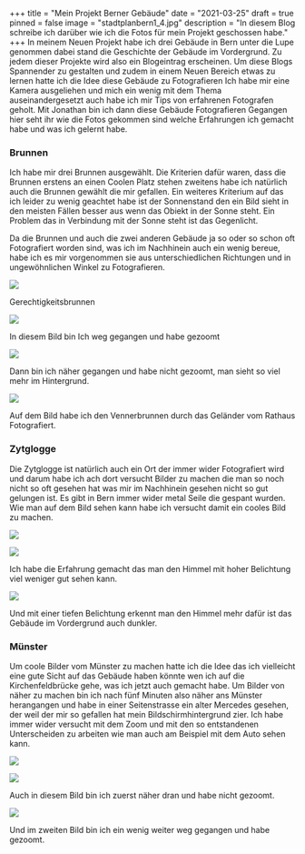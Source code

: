 +++
title = "Mein Projekt Berner Gebäude"
date = "2021-03-25"
draft = true
pinned = false
image = "stadtplanbern1_4.jpg"
description = "In diesem Blog schreibe ich darüber wie ich die Fotos für mein Projekt geschossen habe."
+++
In meinem Neuen Projekt habe ich drei Gebäude in Bern unter die Lupe genommen dabei stand die Geschichte der Gebäude im Vordergrund. Zu jedem dieser Projekte wird also ein Blogeintrag erscheinen. Um diese Blogs Spannender zu gestalten und zudem in einem Neuen Bereich etwas zu lernen hatte ich die Idee diese Gebäude zu Fotografieren Ich habe mir eine Kamera ausgeliehen und mich ein wenig mit dem Thema auseinandergesetzt auch habe ich mir Tips von erfahrenen Fotografen geholt. Mit Jonathan bin ich dann diese Gebäude Fotografieren Gegangen hier seht ihr wie die Fotos gekommen sind welche Erfahrungen ich gemacht habe und was ich gelernt habe.

### Brunnen

Ich habe mir drei Brunnen ausgewählt. Die Kriterien dafür waren, dass die Brunnen erstens an einen Coolen Platz stehen zweitens habe ich natürlich auch die Brunnen gewählt die mir gefallen. Ein weiteres Kriterium auf das ich leider zu wenig geachtet habe ist der Sonnenstand den ein Bild sieht in den meisten Fällen besser aus wenn das Obiekt in der Sonne steht. Ein Problem das in Verbindung mit der Sonne steht ist das Gegenlicht.

Da die Brunnen und auch die zwei anderen Gebäude ja so oder so schon oft Fotografiert worden sind, was ich im Nachhinein auch ein wenig bereue, habe ich es mir vorgenommen sie aus unterschiedlichen Richtungen und in ungewöhnlichen Winkel zu Fotografieren. 

![](_dsc1120.jpg)

Gerechtigkeitsbrunnen

![](_dsc1123.jpg)

In diesem Bild bin Ich weg gegangen und habe gezoomt

![](_dsc1125.jpg)

Dann bin ich näher gegangen und habe nicht gezoomt, man sieht so viel mehr im Hintergrund.

![](_dsc1160.jpg)

 Auf dem Bild habe ich den Vennerbrunnen durch das Geländer vom Rathaus Fotografiert.

### Zytglogge

Die Zytglogge ist natürlich auch ein Ort der immer wider Fotografiert wird und darum habe ich ach dort versucht Bilder zu machen die man so noch nicht so oft gesehen hat was mir im Nachhinein gesehen nicht so gut gelungen ist. Es gibt in Bern immer wider metal Seile die gespant wurden. Wie man auf dem Bild sehen kann habe ich versucht damit ein cooles Bild zu machen. 

![](_dsc1139.jpg)

![](_dsc1207.jpg)

Ich habe die Erfahrung gemacht das man den Himmel mit hoher Belichtung viel weniger gut sehen kann.

![](_dsc1208.jpg)

Und mit einer tiefen Belichtung erkennt man den Himmel mehr dafür ist das Gebäude im Vordergrund auch dunkler.

### Münster

Um coole Bilder vom Münster zu machen hatte ich die Idee das ich vielleicht eine gute Sicht auf das Gebäude haben könnte wen ich auf die Kirchenfeldbrücke gehe, was ich jetzt auch gemacht habe. Um Bilder von näher zu machen bin ich nach fünf Minuten also näher ans Münster herangangen und habe in einer Seitenstrasse ein alter Mercedes gesehen, der weil der mir so gefallen hat mein Bildschirmhintergrund zier. Ich habe immer wider versucht mit dem Zoom und mit den so entstandenen Unterscheiden zu arbeiten wie man auch am Beispiel mit dem Auto sehen kann.

![](_dsc1243.jpg)

![](_dsc1302.jpg)

Auch in diesem Bild bin ich zuerst näher dran und habe nicht gezoomt.

![](_dsc1301.jpg)

Und im zweiten Bild bin ich ein wenig weiter weg gegangen und habe gezoomt.